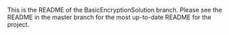 This is the README of the BasicEncryptionSolution branch.  Please
see the README in the master branch for the most up-to-date README for
the project.
